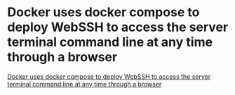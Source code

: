 # Docker uses docker compose to deploy WebSSH to access the server terminal command line at any time through a browser
[Docker uses docker compose to deploy WebSSH to access the server terminal command line at any time through a browser](https://aiwithcloud.com/2022/09/15/docker_uses_docker_compose_to_deploy_webssh_to_access_the_server_terminal_command_line_at_any_time_through_a_browser/)